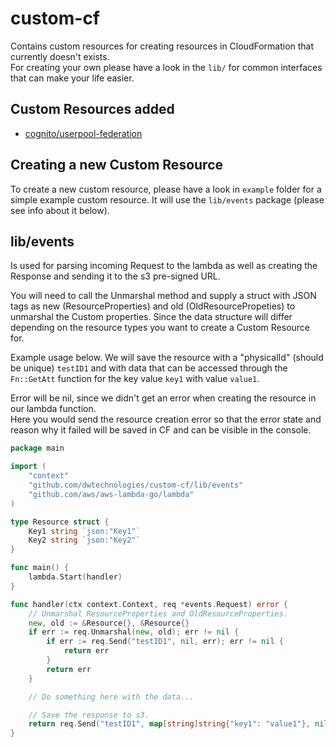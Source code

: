 # custom-cf

Contains custom resources for creating resources in CloudFormation that currently doesn't exists.  
For creating your own please have a look in the `lib/` for common interfaces that can make your
life easier.

## Custom Resources added

- [cognito/userpool-federation](cognito/userpool-federation)

## Creating a new Custom Resource

To create a new custom resource, please have a look in `example` folder for a simple example custom resource.
It will use the `lib/events` package (please see info about it below).

## lib/events

Is used for parsing incoming Request to the lambda as well as creating the Response and sending it
to the s3 pre-signed URL.

You will need to call the Unmarshal method and supply a struct with JSON tags as new (ResourceProperties)
and old (OldResourcePropeties) to unmarshal the Custom properties. Since the data structure will differ depending on the
resource types you want to create a Custom Resource for.

Example usage below.
We will save the resource with a "physicalId" (should be unique) `testID1` and with data that can be
accessed through the `Fn::GetAtt` function for the key value `key1` with value `value1`.

Error will be nil, since we didn't get an error when creating the resource in our lambda function.  
Here you would send the resource creation error so that the error state and reason why it failed
will be saved in CF and can be visible in the console.

```go
package main

import (
    "context"
    "github.com/dwtechnologies/custom-cf/lib/events"
    "github.com/aws/aws-lambda-go/lambda"
)

type Resource struct {
    Key1 string `json:"Key1"`
    Key2 string `json:"Key2"`
}

func main() {
    lambda.Start(handler)
}

func handler(ctx context.Context, req *events.Request) error {
    // Unmarshal ResourceProperties and OldResourceProperties.
    new, old := &Resource{}, &Resource{}
    if err := req.Unmarshal(new, old); err != nil {
        if err := req.Send("testID1", nil, err); err != nil {
            return err
        }
        return err
    }

    // Do something here with the data...

    // Save the response to s3.
    return req.Send("testID1", map[string]string{"key1": "value1"}, nil)
}
```